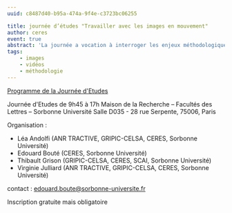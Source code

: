 ```yaml
---
uuid: c8487d40-b95a-474a-9f4e-c3723bc06255

title: journée d’études "Travailler avec les images en mouvement"
author: ceres
event: true
abstract: 'La journée a vocation à interroger les enjeux méthodologiques et épistémologiques spécifiques du travail de recherche sur des terrains/corpus ayant trait aux images en mouvement, que celles-ci soient des vidéos en circulation sur les réseaux sociaux numériques (à l’instar de TikTok) ou bien des films et séries.'
tags:
    - images
    - vidéos 
    - méthodologie
---
```

<aside>

 [Programme de la Journée d'Etudes](./JE_Ceres_Videos_programme.pdf) 

</aside>


Journée d'Etudes de 9h45 à 17h
Maison de la Recherche – Facultés des Lettres – Sorbonne Université
Salle D035 - 28 rue Serpente, 75006, Paris



Organisation :
- Léa Andolfi (ANR TRACTIVE, GRIPIC-CELSA, CERES, Sorbonne Université)
- Edouard Bouté (CERES, Sorbonne Université)
- Thibault Grison (GRIPIC-CELSA, CERES, SCAI, Sorbonne Université)
- Virginie Julliard (ANR TRACTIVE, GRIPIC-CELSA, CERES, Sorbonne Université)

contact : edouard.boute@sorbonne-universite.fr

Inscription gratuite mais obligatoire
